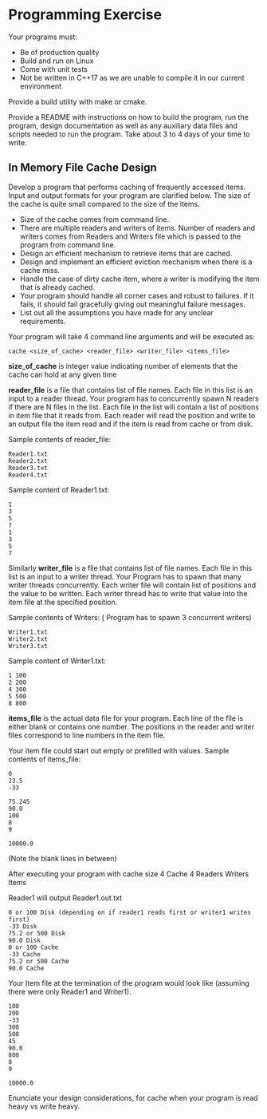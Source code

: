 # Programming Exercise

Your programs must:
- Be of production quality
- Build and run on Linux
- Come with unit tests
- Not be written in C++17 as we are unable to compile it in our current environment

Provide a build utility with make or cmake.

Provide a README with instructions on how to build the program, run the program, design
documentation as well as any auxiliary data files and scripts needed to run the program. Take
about 3 to 4 days of your time to write.

## In Memory File Cache Design

Develop a program that performs caching of frequently accessed items. Input and output formats
for your program are clarified below. The size of the cache is quite small compared to the size of
the items.

- Size of the cache comes from command line.
- There are multiple readers and writers of items. Number of readers and writers comes
from Readers and Writers file which is passed to the program from command line.
- Design an efficient mechanism to retrieve items that are cached.
- Design and implement an efficient eviction mechanism when there is a cache miss.
- Handle the case of dirty cache item, where a writer is modifying the item that is already
cached.
- Your program should handle all corner cases and robust to failures. If it fails, it should fail
gracefully giving out meaningful failure messages.
- List out all the assumptions you have made for any unclear requirements.

Your program will take 4 command line arguments and will be executed as:

```
cache <size_of_cache> <reader_file> <writer_file> <items_file>
```

**size_of_cache** is integer value indicating number of elements that the cache can hold at any
given time

**reader_file** is a file that contains list of file names. Each file in this list is an input to a reader
thread. Your program has to concurrently spawn N readers if there are N files in the list. Each file
in the list will contain a list of positions in item file that it reads from. Each reader will read the
position and write to an output file the item read and if the item is read from cache or from disk.

Sample contents of reader_file:
```
Reader1.txt
Reader2.txt
Reader3.txt
Reader4.txt
```

Sample content of Reader1.txt:
```
1
3
5
7
1
3
5
7
```

Similarly **writer_file** is a file that contains list of file names. Each file in this list is an input to a
writer thread. Your Program has to spawn that many writer threads concurrently. Each writer file
will contain list of positions and the value to be written. Each writer thread has to write that value
into the item file at the specified position.

Sample contents of Writers: ( Program has to spawn 3 concurrent writers)
```
Writer1.txt
Writer2.txt
Writer3.txt
```

Sample content of Writer1.txt:
```
1 100
2 200
4 300
5 500
8 800
```

**items_file** is the actual data file for your program. Each line of the file is either blank or contains
one number. The positions in the reader and writer files correspond to line numbers in the item
file.

Your item file could start out empty or prefilled with values. Sample
contents of items_file:
```
0
23.5
-33

75.245
90.0
100
8
9

10000.0
```

(Note the blank lines in between)

After executing your program with cache size 4
Cache 4 Readers Writers Items

Reader1 will output Reader1.out.txt
```
0 or 100 Disk (depending on if reader1 reads first or writer1 writes first)
-33 Disk
75.2 or 500 Disk
90.0 Disk
0 or 100 Cache
-33 Cache
75.2 or 500 Cache
90.0 Cache
```

Your Item file at the termination of the program would look like (assuming there were only Reader1
and Writer1).
```
100
200
-33
300
500
45
90.0
800
8
9

10000.0
```

Enunciate your design considerations, for cache when your program is read heavy vs write heavy.

